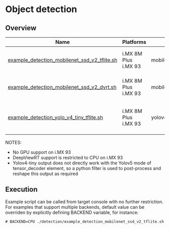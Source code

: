 # Object detection

## Overview
Name | Platforms | Model | ML engine | Backend | Features
--- | --- | --- | --- | --- | ---
[example_detection_mobilenet_ssd_v2_tflite.sh](./example_detection_mobilenet_ssd_v2_tflite.sh) | i.MX 8M Plus <br> i.MX 93 | mobilenet_ssd_v2 | TFLite | NPU (defaut)<br>GPU<br>CPU<br> | camera<br>gst-launch<br>
[example_detection_mobilenet_ssd_v2_dvrt.sh](./example_detection_mobilenet_ssd_v2_dvrt.sh) | i.MX 8M Plus <br> i.MX 93 | mobilenet_ssd_v2 | DeepViewRT | NPU (defaut)<br>GPU<br>CPU<br> | camera<br>gst-launch<br>
[example_detection_yolo_v4_tiny_tflite.sh](./example_detection_yolo_v4_tiny_tflite.sh) | i.MX 8M Plus <br> i.MX 93 | yolov4_tiny | TFLite | NPU (defaut)<br>CPU<br> | camera<br>gst-launch<br>[custom python tensor_filter](./postprocess_yolov4_tiny.py)

NOTES:
* No GPU support on i.MX 93
* DeepViewRT support is restricted to CPU on i.MX 93
* Yolov4-tiny output does not directly work with the Yolov5 mode of tensor_decoder element, so a python filter is used to post-process and reshape this output as required
 
## Execution 
Example script can be called from target console with no further restriction. For examples that support multiple backends, default value can be overriden by explicitly defining BACKEND variable, for instance:
```
# BACKEND=CPU ./detection/example_detection_mobilenet_ssd_v2_tflite.sh
```
